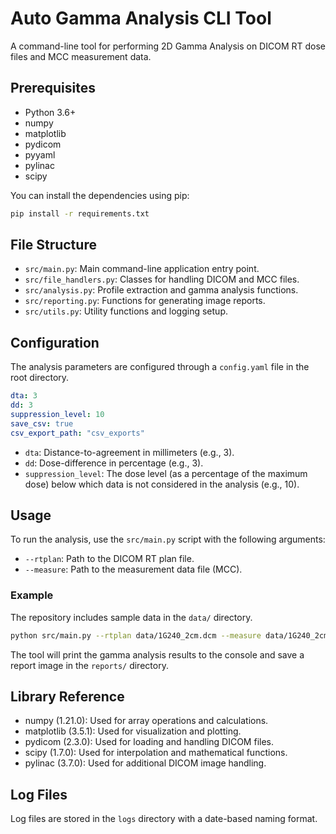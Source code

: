 # Auto Gamma Analysis CLI Tool

A command-line tool for performing 2D Gamma Analysis on DICOM RT dose files and MCC measurement data.

## Prerequisites

- Python 3.6+
- numpy
- matplotlib
- pydicom
- pyyaml
- pylinac
- scipy

You can install the dependencies using pip:
```bash
pip install -r requirements.txt
```

## File Structure

- `src/main.py`: Main command-line application entry point.
- `src/file_handlers.py`: Classes for handling DICOM and MCC files.
- `src/analysis.py`: Profile extraction and gamma analysis functions.
- `src/reporting.py`: Functions for generating image reports.
- `src/utils.py`: Utility functions and logging setup.

## Configuration

The analysis parameters are configured through a `config.yaml` file in the root directory.

```yaml
dta: 3
dd: 3
suppression_level: 10
save_csv: true
csv_export_path: "csv_exports"
```

- `dta`: Distance-to-agreement in millimeters (e.g., 3).
- `dd`: Dose-difference in percentage (e.g., 3).
- `suppression_level`: The dose level (as a percentage of the maximum dose) below which data is not considered in the analysis (e.g., 10).


## Usage

To run the analysis, use the `src/main.py` script with the following arguments:

- `--rtplan`: Path to the DICOM RT plan file.
- `--measure`: Path to the measurement data file (MCC).

### Example

The repository includes sample data in the `data/` directory.

```bash
python src/main.py --rtplan data/1G240_2cm.dcm --measure data/1G240_2cm.mcc
```

The tool will print the gamma analysis results to the console and save a report image in the `reports/` directory.

## Library Reference

- numpy (1.21.0): Used for array operations and calculations.
- matplotlib (3.5.1): Used for visualization and plotting.
- pydicom (2.3.0): Used for loading and handling DICOM files.
- scipy (1.7.0): Used for interpolation and mathematical functions.
- pylinac (3.7.0): Used for additional DICOM image handling.

## Log Files

Log files are stored in the `logs` directory with a date-based naming format.

